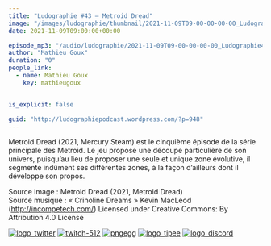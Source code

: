 ```yaml
---
title: "Ludographie #43 – Metroid Dread"
image: "/images/ludographie/thumbnail/2021-11-09T09-00-00-00-00_Ludographie43MetroidDread.jpg"
date: 2021-11-09T09:00:00+00:00

episode_mp3: "/audio/ludographie/2021-11-09T09-00-00-00-00_Ludographie43MetroidDread.mp3"
author: "Mathieu Goux"
duration: "0"
people_link: 
  - name: Mathieu Goux
    key: mathieugoux


is_explicit: false

guid: "http://ludographiepodcast.wordpress.com/?p=948"
---
```


<PodcastHeader/>

<!-- ECRIRE LA DESCRIPTION DE L'EPISODE SOUS CETTE LIGNE -->
<p>Metroid Dread (2021, Mercury Steam) est le cinquième épisode de la série principale des Metroid. Le jeu propose une découpe particulière de son univers, puisqu’au lieu de proposer une seule et unique zone évolutive, il segmente indûment ses différentes zones, à la façon d’ailleurs dont il développe son propos.<br></p>
<p></p>
<a href="" rel="nofollow"></a>
 
<p>Source image : Metroid Dread (2021, Metroid Dread)<br>Source musique : «&nbsp;Crinoline Dreams&nbsp;» Kevin MacLeod (<a title="http://incompetech.com/" href="http://incompetech.com/" rel="nofollow">http://incompetech.com/</a>) Licensed under Creative Commons: By Attribution 4.0 License</p>


<!--tr--><p>
<!--td--><span><a href="https://twitter.com/Gouximan" rel="nofollow"><img src="/resources/ludographie/2021-11-09T09-00-00-00-00_Ludographie43MetroidDread/logo_twitter-1.png" alt="logo_twitter"></a><!--/td--></span>
<!--td--><span><a href="https://www.twitch.tv/mathieugoux" rel="nofollow"><img src="/resources/ludographie/2021-11-09T09-00-00-00-00_Ludographie43MetroidDread/twitch-512-1.png" alt="twitch-512"></a><!--/td--></span>
<!--td--><span><a href="https://www.youtube.com/user/MattTheFatalifieur/videos" rel="nofollow"><img src="/resources/ludographie/2021-11-09T09-00-00-00-00_Ludographie43MetroidDread/pngegg.png" alt="pngegg"></a><!--/td--></span>
<!--td--><span><a href="http://fr.tipeee.com/calvinball" rel="nofollow"><img src="/resources/ludographie/2021-11-09T09-00-00-00-00_Ludographie43MetroidDread/logo_tipee-1.png" alt="logo_tipee"></a><!--/td--></span>
<!--td--><span><a href="https://discord.com/invite/4RnA9v7" rel="nofollow"><img src="/resources/ludographie/2021-11-09T09-00-00-00-00_Ludographie43MetroidDread/logo_discord-1.png" alt="logo_discord"></a><!--/td--></span>
<!--/tr--></p>




<p></p>



